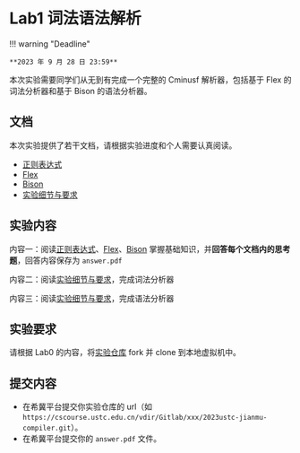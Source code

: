 # Lab1 词法语法解析

!!! warning "Deadline"

    **2023 年 9 月 28 日 23:59**

本次实验需要同学们从无到有完成一个完整的 Cminusf 解析器，包括基于 Flex 的词法分析器和基于 Bison 的语法分析器。

## 文档

本次实验提供了若干文档，请根据实验进度和个人需要认真阅读。

- [正则表达式](./正则表达式.md)
- [Flex](./Flex.md)
- [Bison](./Bison.md)
- [实验细节与要求](实验细节与要求.md)

## 实验内容

内容一：阅读[正则表达式](./正则表达式.md)、[Flex](./Flex.md)、[Bison](./Bison.md) 掌握基础知识，并**回答每个文档内的思考题**，回答内容保存为 `answer.pdf`

内容二：阅读[实验细节与要求](实验细节与要求.md)，完成词法分析器

内容三：阅读[实验细节与要求](实验细节与要求.md)，完成语法分析器

## 实验要求

请根据 Lab0 的内容，将[实验仓库](https://cscourse.ustc.edu.cn/vdir/Gitlab/compiler_staff/2023ustc-jianmu-compiler) fork 并 clone 到本地虚拟机中。

## 提交内容

- 在希冀平台提交你实验仓库的 url（如 `https://cscourse.ustc.edu.cn/vdir/Gitlab/xxx/2023ustc-jianmu-compiler.git`）。
- 在希冀平台提交你的 `answer.pdf` 文件。
